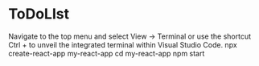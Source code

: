 # ToDoLIst

Navigate to the top menu and select View -> Terminal or use the shortcut Ctrl + to unveil the integrated terminal within Visual Studio Code.
npx create-react-app my-react-app
cd my-react-app
npm start
